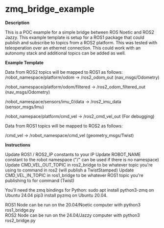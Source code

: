# zmq_bridge_example

**Description**

This is a POC example for a simple bridge between ROS Noetic and ROS2 Jazzy. This example template is setup for a ROS1 package that could publish and subscribe to topics from a ROS2 platform. This was tested with teleoperation over an ethernet connection. This could work with an autonomy stack and additional topics can be added as well. 


**Example Template**

Data from ROS2 topics will be mapped to ROS1 as follows:
/robot_namespace/platform/odom -> /ros2_odom_out (nav_msgs/Odometry)

/robot_namespace/platform/odom/filtered -> /ros2_odom_filtered_out (nav_msgs/Odometry)

/robot_namespace/sensors/imu_0/data -> /ros2_imu_data (sensor_msgs/Imu)

/robot_namepace/platform/cmd_vel -> /ros2_cmd_vel_out (For debugging)

Data from ROS1 topics will be mapped to ROS2 as follows:

/cmd_vel -> /robot_namespace/cmd_vel (geometry_msgs/Twist)


**Instructions**

Update ROS1 / ROS2_IP constants to your IP 
Update ROBOT_NAME constant to the robot namespace ("/" can be used if there is no namespace)
Update CMD_VEL_OUT_TOPIC in ros2_bridge to be whatever topic you're using to command in ros2 (will publish a TwistStamped)
Update CMD_VEL_IN_TOPIC in ros1_bridge to be whatever ROS1 topic you're publishing to for command (Twist)

You'll need the zmq bindings for Python: 
sudo apt install python3-zmq on Ubuntu 24.04
pip3 install pyzmq on Ubuntu 20.04.

ROS1 Node can be run on the 20.04/Noetic computer with python3 ros1_bridge.py  
ROS2 Node can be run on the 24.04/Jazzy computer with python3 ros2_bridge.py  
